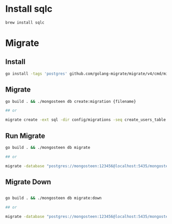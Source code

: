 # Install sqlc
```bash
brew install sqlc
```

# Migrate

## Install

```bash
go install -tags 'postgres' github.com/golang-migrate/migrate/v4/cmd/migrate@latest
```

## Migrate

```bash
go build . && ./mongosteen db create:migration {filename}

## or

migrate create -ext sql -dir config/migrations -seq create_users_table

```

## Run Migrate

```bash
go build . && ./mongosteen db migrate

## or

migrate -database "postgres://mongosteen:123456@localhost:5435/mongosteen_dev?sslmode=disable" -source "file://$(pwd)/config/migrations" up

```

## Migrate Down
```bash

go build . && ./mongosteen db migrate:down

## or

migrate -database "postgres://mongosteen:123456@localhost:5435/mongosteen_dev?sslmode=disable" -source "file://$(pwd)/config/migrations" down 1

```